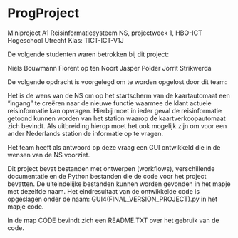 # ProgProject
Miniproject A1 Reisinformatiesysteem NS, projectweek 1, HBO-ICT Hogeschool Utrecht
Klas: TICT-ICT-V1J

De volgende studenten waren betrokken bij dit project:

Niels Bouwmann
Florent op ten Noort
Jasper Polder
Jorrit Strikwerda

De volgende opdracht is voorgelegd om te worden opgelost door dit team:

Het is de wens van de NS om op het startscherm van de kaartautomaat een “ingang” te creëren naar de nieuwe functie
waarmee de klant actuele reisinformatie kan opvragen. 
Hierbij moet in ieder geval de reisinformatie getoond kunnen worden van het station waarop de kaartverkoopautomaat zich bevindt. 
Als uitbreiding hierop moet het ook mogelijk zijn om voor een ander Nederlands station de informatie op te vragen.

Het team heeft als antwoord op deze vraag een GUI ontwikkeld die in de wensen van de NS voorziet.

Dit project bevat bestanden met ontwerpen (workflows), verschillende documentatie en de Python bestanden die de code voor het project bevatten.
De uiteindelijke bestanden kunnen worden gevonden in het mapje met dezelfde naam.
Het eindresultaat van de ontwikkelde code is opgeslagen onder de naam: GUI4(FINAL_VERSION_PROJECT).py in het mapje code.

In de map CODE bevindt zich een README.TXT over het gebruik van de code.
